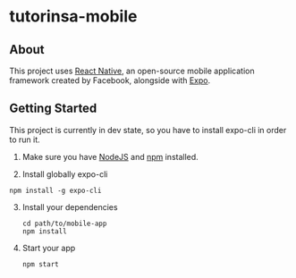 # tutorinsa-mobile

## About

This project uses [React Native](https://reactnative.dev/), an open-source mobile application framework created by Facebook, alongside with [Expo](https://expo.io/).

## Getting Started

This project is currently in dev state, so you have to install expo-cli in order
to run it.

1. Make sure you have [NodeJS](https://nodejs.org/) and [npm](https://www.npmjs.com/) installed.

2. Install globally expo-cli

  ```
  npm install -g expo-cli
  ```

3. Install your dependencies

    ```
    cd path/to/mobile-app
    npm install
    ```

4. Start your app

    ```
    npm start
    ```
